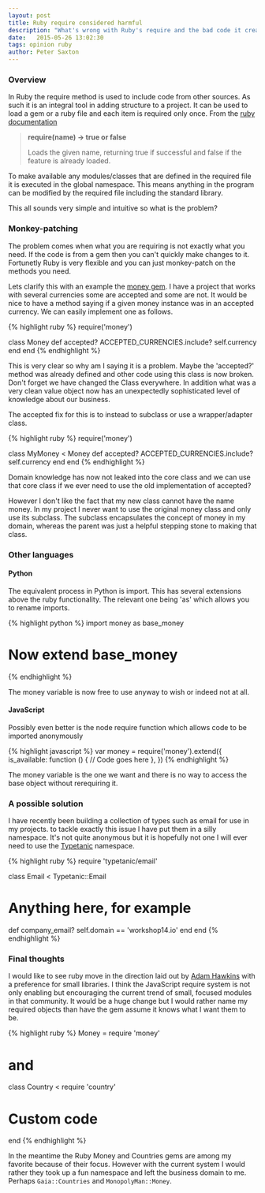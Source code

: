 ```yaml
---
layout: post
title: Ruby require considered harmful
description: "What's wrong with Ruby's require and the bad code it creates"
date:   2015-05-26 13:02:30
tags: opinion ruby
author: Peter Saxton
---
```


### Overview

In Ruby the require method is used to include code from other sources. As such it is an integral tool in adding structure to a project. It can be used to load a gem or a ruby file and each item is required only once. From the [ruby documentation](http://ruby-doc.org/core-2.2.2/Kernel.html#method-i-require)

> **require(name) → true or false**
>
> Loads the given name, returning true if successful and false if the feature is already loaded.

To make available any modules/classes that are defined in the required file it is executed in the global namespace. This means anything in the program can be modified by the required file including the standard library.

This all sounds very simple and intuitive so what is the problem?

### Monkey-patching

The problem comes when what you are requiring is not exactly what you need. If the code is from a gem then you can't quickly make changes to it. Fortunetly Ruby is very flexible and you can just monkey-patch on the methods you need.

Lets clarify this with an example the [money gem](https://github.com/RubyMoney/money). I have a project that works with several currencies some are accepted and some are not. It would be nice to have a method saying if a given money instance was in an accepted currency. We can easily implement one as follows.

{% highlight ruby %}
require('money')

class Money
  def accepted?
    ACCEPTED_CURRENCIES.include? self.currency
  end
end
{% endhighlight %}

This is very clear so why am I saying it is a problem. Maybe the 'accepted?' method was already defined and other code using this class is now broken. Don't forget we have changed the Class everywhere. In addition what was a very clean value object now has an unexpectedly sophisticated level of knowledge about our business.

The accepted fix for this is to instead to subclass or use a wrapper/adapter class.

{% highlight ruby %}
require('money')

class MyMoney < Money
  def accepted?
    ACCEPTED_CURRENCIES.include? self.currency
  end
end
{% endhighlight %}

Domain knowledge has now not leaked into the core class and we can use that core class if we ever need to use the old implementation of accepted?

However I don't like the fact that my new class cannot have the name money. In my project I never want to use the original money class and only use its subclass. The subclass encapsulates the concept of money in my domain, whereas the parent was just a helpful stepping stone to making that class.

### Other languages

#### Python

The equivalent process in Python is import. This has several extensions above the ruby functionality. The relevant one being 'as' which allows you to rename imports.

{% highlight python %}
import money as base_money

# Now extend base_money
{% endhighlight %}

The money variable is now free to use anyway to wish or indeed not at all.

#### JavaScript

Possibly even better is the node require function which allows code to be imported anonymously

{% highlight javascript %}
var money = require('money').extend({
  is_available: function () {
    // Code goes here
  },
})
{% endhighlight %}

The money variable is the one we want and there is no way to access the base object without rerequiring it.

### A possible solution

I have recently been building a collection of types such as email for use in my projects. to tackle exactly this issue I have put them in a silly namespace. It's not quite anonymous but it is hopefully not one I will ever need to use the [Typetanic]() namespace.

{% highlight ruby %}
require 'typetanic/email'

class Email < Typetanic::Email
  # Anything here, for example
  def company_email?
    self.domain == 'workshop14.io'
  end
end
{% endhighlight %}

### Final thoughts

I would like to see ruby move in the direction laid out by [Adam Hawkins](http://hawkins.io/2015/05/the-ruby-community-the-next-version/) with a preference for small libraries. I think the JavaScript require system is not only enabling but encouraging the current trend of small, focused modules in that community.
It would be a huge change but I would rather name my required objects than have the gem assume it knows what I want them to be.

{% highlight ruby %}
Money = require 'money'

# and

class Country < require 'country'
  # Custom code
end
{% endhighlight %}

In the meantime the Ruby Money and Countries gems are among my favorite because of their focus. However with the current system I would rather they took up a fun namespace and left the business domain to me.
Perhaps `Gaia::Countries` and `MonopolyMan::Money`.
